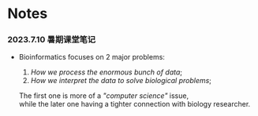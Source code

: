 # Notes

### 2023.7.10 暑期课堂笔记

* Bioinformatics focuses on 2 major problems:  

  1. *How we process the enormous bunch of data*;  
  2. *How we interpret the data to solve biological problems*;  

  The first one is more of a *"computer science"* issue,  
  while the later one having a tighter connection with biology researcher.
